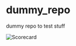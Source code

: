 # dummy_repo

dummy repo to test stuff



























![Scorecard](https://raw.githubusercontent.com/flippybit/dummy_repo/main/SCORECARD_BADGE.svg)
